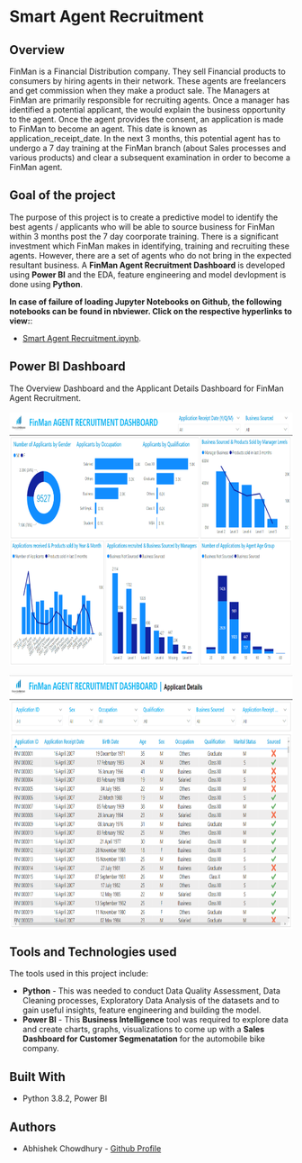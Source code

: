 # Smart Agent Recruitment

## Overview
FinMan is a Financial Distribution company. They sell Financial products to consumers by hiring agents in their network. These agents are freelancers and get commission when they make a product sale. The Managers at FinMan are primarily responsible for recruiting agents. Once a manager has identified a potential applicant, the would explain the business opportunity to the agent. Once the agent provides the consent, an application is made to FinMan to become an agent. This date is known as application_receipt_date. In the next 3 months, this potential agent has to undergo a 7 day training at the FinMan branch (about Sales processes and various products) and clear a subsequent examination in order to become a FinMan agent.

## Goal of the project
The purpose of this project is to create a predictive model to identify the best agents / applicants who will be able to source business for FinMan within 3 months post the 7 day coorporate training. There is a significant investment which FinMan makes in identifying, training and recruiting these agents. However, there are a set of agents who do not bring in the expected resultant business. A <b>FinMan Agent Recruitment Dashboard</b> is developed using <b>Power BI</b> and the EDA, feature engineering and model devlopment is done using <b>Python</b>.

<b>In case of failure of loading Jupyter Notebooks on Github, the following notebooks can be found in nbviewer. Click on the respective hyperlinks to view:</b>:
- [Smart Agent Recruitment.ipynb](https://nbviewer.org/github/AbhishekGit-hash/Smart-Agent-Recruitment/blob/master/Smart%20Agent%20Recruitment.ipynb).


## Power BI Dashboard
The Overview Dashboard and the Applicant Details Dashboard for FinMan Agent Recruitment.<br><br>
<img src="dashboard%20images/Overview%20Dashboard.PNG" height="450" align="middle"><br><br>
<img src="dashboard%20images/Applicant%20Details%20Dashboard.PNG" height="450" align="middle"><br>


## Tools and Technologies used
The tools used in this project include:
- __Python__ - This was needed to conduct Data Quality Assessment, Data Cleaning processes, Exploratory Data Analysis of the datasets and to gain useful insights, feature engineering and building the model.
- __Power BI__ - This <b>Business Intelligence</b> tool was required to explore data and create charts, graphs, visualizations to come up with a <b>Sales Dashboard for Customer Segmenatation</b> for the automobile bike company. 


## Built With
- Python 3.8.2, Power BI

## Authors
- Abhishek Chowdhury - [Github Profile](https://github.com/AbhishekGit-hash)
